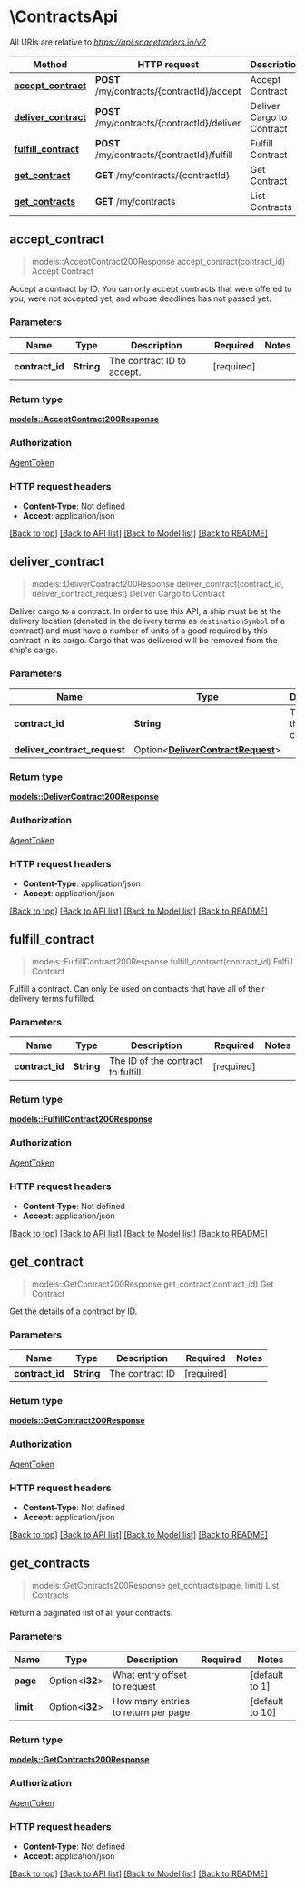 # \ContractsApi

All URIs are relative to *https://api.spacetraders.io/v2*

Method | HTTP request | Description
------------- | ------------- | -------------
[**accept_contract**](ContractsApi.md#accept_contract) | **POST** /my/contracts/{contractId}/accept | Accept Contract
[**deliver_contract**](ContractsApi.md#deliver_contract) | **POST** /my/contracts/{contractId}/deliver | Deliver Cargo to Contract
[**fulfill_contract**](ContractsApi.md#fulfill_contract) | **POST** /my/contracts/{contractId}/fulfill | Fulfill Contract
[**get_contract**](ContractsApi.md#get_contract) | **GET** /my/contracts/{contractId} | Get Contract
[**get_contracts**](ContractsApi.md#get_contracts) | **GET** /my/contracts | List Contracts



## accept_contract

> models::AcceptContract200Response accept_contract(contract_id)
Accept Contract

Accept a contract by ID.   You can only accept contracts that were offered to you, were not accepted yet, and whose deadlines has not passed yet.

### Parameters


Name | Type | Description  | Required | Notes
------------- | ------------- | ------------- | ------------- | -------------
**contract_id** | **String** | The contract ID to accept. | [required] |

### Return type

[**models::AcceptContract200Response**](accept_contract_200_response.md)

### Authorization

[AgentToken](../README.md#AgentToken)

### HTTP request headers

- **Content-Type**: Not defined
- **Accept**: application/json

[[Back to top]](#) [[Back to API list]](../README.md#documentation-for-api-endpoints) [[Back to Model list]](../README.md#documentation-for-models) [[Back to README]](../README.md)


## deliver_contract

> models::DeliverContract200Response deliver_contract(contract_id, deliver_contract_request)
Deliver Cargo to Contract

Deliver cargo to a contract.  In order to use this API, a ship must be at the delivery location (denoted in the delivery terms as `destinationSymbol` of a contract) and must have a number of units of a good required by this contract in its cargo.  Cargo that was delivered will be removed from the ship's cargo.

### Parameters


Name | Type | Description  | Required | Notes
------------- | ------------- | ------------- | ------------- | -------------
**contract_id** | **String** | The ID of the contract. | [required] |
**deliver_contract_request** | Option<[**DeliverContractRequest**](DeliverContractRequest.md)> |  |  |

### Return type

[**models::DeliverContract200Response**](deliver_contract_200_response.md)

### Authorization

[AgentToken](../README.md#AgentToken)

### HTTP request headers

- **Content-Type**: application/json
- **Accept**: application/json

[[Back to top]](#) [[Back to API list]](../README.md#documentation-for-api-endpoints) [[Back to Model list]](../README.md#documentation-for-models) [[Back to README]](../README.md)


## fulfill_contract

> models::FulfillContract200Response fulfill_contract(contract_id)
Fulfill Contract

Fulfill a contract. Can only be used on contracts that have all of their delivery terms fulfilled.

### Parameters


Name | Type | Description  | Required | Notes
------------- | ------------- | ------------- | ------------- | -------------
**contract_id** | **String** | The ID of the contract to fulfill. | [required] |

### Return type

[**models::FulfillContract200Response**](fulfill_contract_200_response.md)

### Authorization

[AgentToken](../README.md#AgentToken)

### HTTP request headers

- **Content-Type**: Not defined
- **Accept**: application/json

[[Back to top]](#) [[Back to API list]](../README.md#documentation-for-api-endpoints) [[Back to Model list]](../README.md#documentation-for-models) [[Back to README]](../README.md)


## get_contract

> models::GetContract200Response get_contract(contract_id)
Get Contract

Get the details of a contract by ID.

### Parameters


Name | Type | Description  | Required | Notes
------------- | ------------- | ------------- | ------------- | -------------
**contract_id** | **String** | The contract ID | [required] |

### Return type

[**models::GetContract200Response**](get_contract_200_response.md)

### Authorization

[AgentToken](../README.md#AgentToken)

### HTTP request headers

- **Content-Type**: Not defined
- **Accept**: application/json

[[Back to top]](#) [[Back to API list]](../README.md#documentation-for-api-endpoints) [[Back to Model list]](../README.md#documentation-for-models) [[Back to README]](../README.md)


## get_contracts

> models::GetContracts200Response get_contracts(page, limit)
List Contracts

Return a paginated list of all your contracts.

### Parameters


Name | Type | Description  | Required | Notes
------------- | ------------- | ------------- | ------------- | -------------
**page** | Option<**i32**> | What entry offset to request |  |[default to 1]
**limit** | Option<**i32**> | How many entries to return per page |  |[default to 10]

### Return type

[**models::GetContracts200Response**](get_contracts_200_response.md)

### Authorization

[AgentToken](../README.md#AgentToken)

### HTTP request headers

- **Content-Type**: Not defined
- **Accept**: application/json

[[Back to top]](#) [[Back to API list]](../README.md#documentation-for-api-endpoints) [[Back to Model list]](../README.md#documentation-for-models) [[Back to README]](../README.md)

